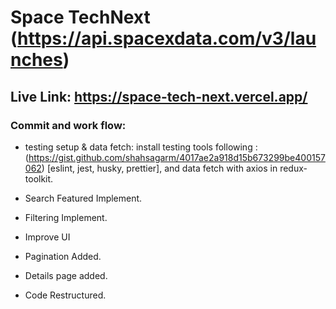 # Space TechNext (https://api.spacexdata.com/v3/launches)

## Live Link: https://space-tech-next.vercel.app/

### Commit and work flow:

- testing setup & data fetch: install testing tools following : (https://gist.github.com/shahsagarm/4017ae2a918d15b673299be400157062) [eslint, jest, husky, prettier], and data fetch with axios in redux-toolkit.

- Search Featured Implement.
- Filtering Implement.
- Improve UI
- Pagination Added.
- Details page added.
- Code Restructured.
